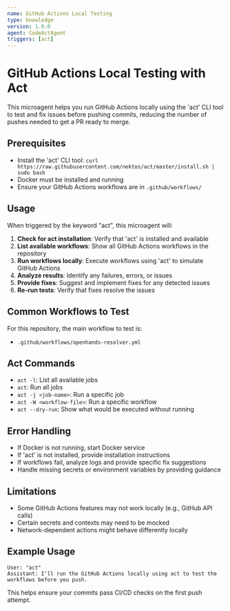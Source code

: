 ```yaml
---
name: GitHub Actions Local Testing
type: knowledge
version: 1.0.0
agent: CodeActAgent
triggers: [act]
---
```


# GitHub Actions Local Testing with Act

This microagent helps you run GitHub Actions locally using the 'act' CLI tool to test and fix issues before pushing commits, reducing the number of pushes needed to get a PR ready to merge.

## Prerequisites

- Install the 'act' CLI tool: `curl https://raw.githubusercontent.com/nektos/act/master/install.sh | sudo bash`
- Docker must be installed and running
- Ensure your GitHub Actions workflows are in `.github/workflows/`

## Usage

When triggered by the keyword "act", this microagent will:

1. **Check for act installation**: Verify that 'act' is installed and available
2. **List available workflows**: Show all GitHub Actions workflows in the repository
3. **Run workflows locally**: Execute workflows using 'act' to simulate GitHub Actions
4. **Analyze results**: Identify any failures, errors, or issues
5. **Provide fixes**: Suggest and implement fixes for any detected issues
6. **Re-run tests**: Verify that fixes resolve the issues

## Common Workflows to Test

For this repository, the main workflow to test is:
- `.github/workflows/openhands-resolver.yml`

## Act Commands

- `act -l`: List all available jobs
- `act`: Run all jobs
- `act -j <job-name>`: Run a specific job
- `act -W <workflow-file>`: Run a specific workflow
- `act --dry-run`: Show what would be executed without running

## Error Handling

- If Docker is not running, start Docker service
- If 'act' is not installed, provide installation instructions
- If workflows fail, analyze logs and provide specific fix suggestions
- Handle missing secrets or environment variables by providing guidance

## Limitations

- Some GitHub Actions features may not work locally (e.g., GitHub API calls)
- Certain secrets and contexts may need to be mocked
- Network-dependent actions might behave differently locally

## Example Usage

```
User: "act"
Assistant: I'll run the GitHub Actions locally using act to test the workflows before you push.
```

This helps ensure your commits pass CI/CD checks on the first push attempt.
